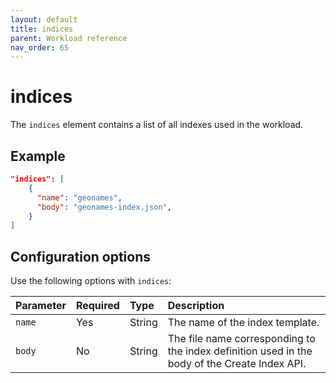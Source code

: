 ```yaml
---
layout: default
title: indices
parent: Workload reference
nav_order: 65
---
```


# indices

The `indices` element contains a list of all indexes used in the workload.

## Example

```json
"indices": [
    {
      "name": "geonames",
      "body": "geonames-index.json",
    }
]
```

## Configuration options

Use the following options with `indices`:

Parameter | Required | Type | Description
:--- | :--- | :--- | :---
`name` | Yes | String | The name of the index template.
`body` | No | String | The file name corresponding to the index definition used in the body of the Create Index API.
